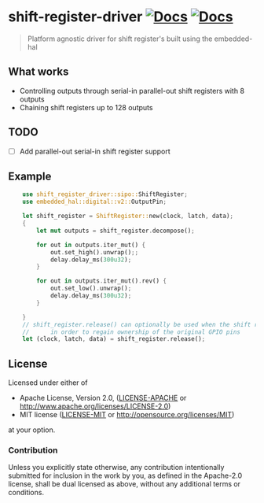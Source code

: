# shift-register-driver [![Docs](https://img.shields.io/crates/v/shift-register-driver.svg)](https://crates.io/crates/shift-register-driver) [![Docs](https://docs.rs/shift-register-driver/badge.svg)](https://docs.rs/shift-register-driver)

> Platform agnostic driver for shift register's built using the embedded-hal

## What works

- Controlling outputs through serial-in parallel-out shift registers with 8 outputs
- Chaining shift registers up to 128 outputs

## TODO

- [ ] Add parallel-out serial-in shift register support

## Example

```rust
    use shift_register_driver::sipo::ShiftRegister;
    use embedded_hal::digital::v2::OutputPin;

    let shift_register = ShiftRegister::new(clock, latch, data);
    {
        let mut outputs = shift_register.decompose();

        for out in outputs.iter_mut() {
            out.set_high().unwrap();;
            delay.delay_ms(300u32);
        }

        for out in outputs.iter_mut().rev() {
            out.set_low().unwrap();
            delay.delay_ms(300u32);
        }

    }
    // shift_register.release() can optionally be used when the shift register is no longer needed
    //      in order to regain ownership of the original GPIO pins
    let (clock, latch, data) = shift_register.release();
```
    
## License

Licensed under either of

 * Apache License, Version 2.0, ([LICENSE-APACHE](LICENSE-APACHE) or http://www.apache.org/licenses/LICENSE-2.0)
 * MIT license ([LICENSE-MIT](LICENSE-MIT) or http://opensource.org/licenses/MIT)

at your option.

### Contribution

Unless you explicitly state otherwise, any contribution intentionally submitted
for inclusion in the work by you, as defined in the Apache-2.0 license, shall be dual licensed as above, without any
additional terms or conditions.
